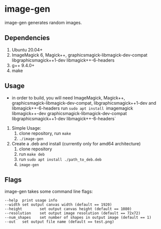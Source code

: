 # image-gen
image-gen generates random images.

## Dependencies
1. Ubuntu 20.04+
2. ImageMagick 6, Magick++, graphicsmagick-libmagick-dev-compat libgraphicsmagick++1-dev libmagick++-6-headers
3. g++ 9.4.0+
4. make

## Usage
* in order to build, you will need ImageMagick, Magick++, graphicsmagick-libmagick-dev-compat, libgraphicsmagick++1-dev and libmagick++-6-headers
run `sudo apt install `imagemagick libmagick++-dev graphicsmagick-libmagick-dev-compat libgraphicsmagick++1-dev libmagick++-6-headers`
1. Simple Usage:
    1. clone repository, run `make`
    2. `./image-gen`
2. Create a .deb and install (currently only for amd64 architecture)
    1. clone repository
    2. run `make deb`
    3. run `sudo apt install ./path_to_deb.deb`
    4. `image-gen`

## Flags
image-gen takes some command line flags:

    --help  print usage info
    --width set output canvas width (default == 1920)
    --height        set output canvas height (default == 1080)
    --resolution    set output image resolution (default == 72x72)
    --num_shapes    set number of shapes in output image (default == 1)
    --out   set output file name (default == test.png)